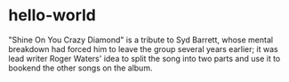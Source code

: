 # hello-world
 "Shine On You Crazy Diamond" is a tribute to Syd Barrett, whose mental breakdown had forced him to leave the group several years earlier; it was lead writer Roger Waters' idea to split the song into two parts and use it to bookend the other songs on the album.
